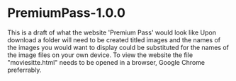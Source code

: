 # PremiumPass-1.0.0
This is a draft of what the website 'Premium Pass' would look like
Upon download a folder will need to be created titled images and the names of the images you would want to display could be substituted for the names of the image files on your own device.
To view the website the file "moviesitte.html" needs to be opened in a browser, Google Chrome preferrably.
